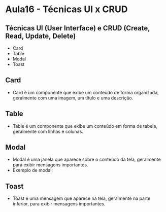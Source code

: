 # Aula16 - Técnicas UI x CRUD
## Técnicas UI (User Interface) e CRUD (Create, Read, Update, Delete)

- Card
- <TR> Table
- Modal
- Toast

## Card
- Card é um componente que exibe um conteúdo de forma organizada, geralmente com uma imagem, um título e uma descrição.

## <TR> Table
- Table é um componente que exibe um conteúdo em forma de tabela, geralmente com linhas e colunas.

## Modal
- Modal é uma janela que aparece sobre o conteúdo da tela, geralmente para exibir mensagens importantes.
- Exemplo de modal:

## Toast
- Toast é uma mensagem que aparece na tela, geralmente na parte inferior, para exibir mensagens importantes.
